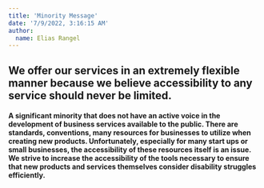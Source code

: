 ```yaml
---
title: 'Minority Message'
date: '7/9/2022, 3:16:15 AM'
author:
  name: Elias Rangel
---
```


## We offer our services in an extremely flexible manner because we believe accessibility to any service should never be limited.

#### A significant minority that does not have an active voice in the development of business services available to the public. There are standards, conventions, many resources for businesses to utilize when creating new products. Unfortunately, especially for many start ups or small businesses, the accessibility of these resources itself is an issue. We strive to increase the accessibility of the tools necessary to ensure that new products and services themselves consider disability struggles efficiently.
